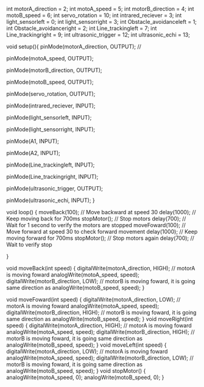 int motorA_direction = 2;
int motoA_speed = 5;
int motorB_direction = 4;
int motoB_speed = 6;
int servo_rotation = 10;
int intrared_reciever = 3;
int light_sensorleft = 0;
int light_sensorright = 3;
int Obstacle_avoidanceleft = 1;
int Obstacle_avoidanceright = 2;
int Line_trackingleft = 7;
int Line_trackingright = 9;
int ultrasonic_trigger = 12;
int ultrasonic_echi = 13;








void setup(){
  pinMode(motorA_direction, OUTPUT);  //



  pinMode(motoA_speed, OUTPUT);


  pinMode(motorB_direction, OUTPUT);


  pinMode(motoB_speed, OUTPUT);

  pinMode(servo_rotation, OUTPUT);

  pinMode(intrared_reciever, INPUT);

  pinMode(light_sensorleft, INPUT);

  pinMode(light_sensorright, INPUT);

  pinMode(A1, INPUT);

  pinMode(A2, INPUT);

  pinMode(Line_trackingleft, INPUT);

  pinMode(Line_trackingright, INPUT);

  pinMode(ultrasonic_trigger, OUTPUT);

  pinMode(ultrasonic_echi, INPUT);
}

void loop() {
  moveBack(100);    // Move backward at speed 30
  delay(1000);      // Keep moving back for 700ms
  stopMotor();     // Stop motors
  delay(700);     // Wait for 1 second to verify the motors are stopped
  moveFoward(100);  // Move forward at speed 30 to check forward movement
  delay(1000);      // Keep moving forward for 700ms
  stopMotor();     // Stop motors again
  delay(700);     // Wait to verify stop




}



void moveBack(int speed) {
  digitalWrite(motorA_direction, HIGH);  // motorA is moving foward
  analogWrite(motoA_speed, speed);
  digitalWrite(motorB_direction, LOW);  // motorB  is moving foward, it is going same direction as
  analogWrite(motoB_speed, speed);
}

void moveFoward(int speed) {
  digitalWrite(motorA_direction, LOW);  // motorA is moving foward
  analogWrite(motoA_speed, speed);
  digitalWrite(motorB_direction, HIGH);  // motorB  is moving foward, it is going same direction as
  analogWrite(motoB_speed, speed);
}
void moveRight(int speed) {
  digitalWrite(motorA_direction, HIGH);  // motorA is moving foward
  analogWrite(motoA_speed, speed);
  digitalWrite(motorB_direction, HIGH);  // motorB  is moving foward, it is going same direction as
  analogWrite(motoB_speed, speed);
}
void moveLeft(int speed) {
  digitalWrite(motorA_direction, LOW);  // motorA is moving foward
  analogWrite(motoA_speed, speed);
  digitalWrite(motorB_direction, LOW);  // motorB  is moving foward, it is going same direction as
  analogWrite(motoB_speed, speed);
}
void stopMotor() {
  analogWrite(motoA_speed, 0);
  analogWrite(motoB_speed, 0);
}


